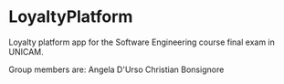 # LoyaltyPlatform

Loyalty platform app for the Software Engineering course final exam in UNICAM.

Group members are: Angela D'Urso Christian Bonsignore
